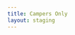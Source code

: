 ```yaml
---
title: Campers Only
layout: staging
---
```

<div data-drivenow-widget='SearchWidget' data-vehicle-category='campervan-hire'></div>